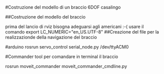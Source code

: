 #Costruzione del modello di un braccio 6DOF casalingo

##Costruzione del modello del braccio

prima del lancio di rviz bisogna adeguarsi agli americani :-(
    usare il comando 
    export LC_NUMERIC="en_US.UTF-8"
##Creazione del file per la realizzazionde della navigazione del braccio


#arduino
rosrun servo_control serial_node.py /dev/ttyACM0

#Commander
tool per comandare in terminal il braccio

rosrun moveit_commander moveit_commander_cmdline.py

